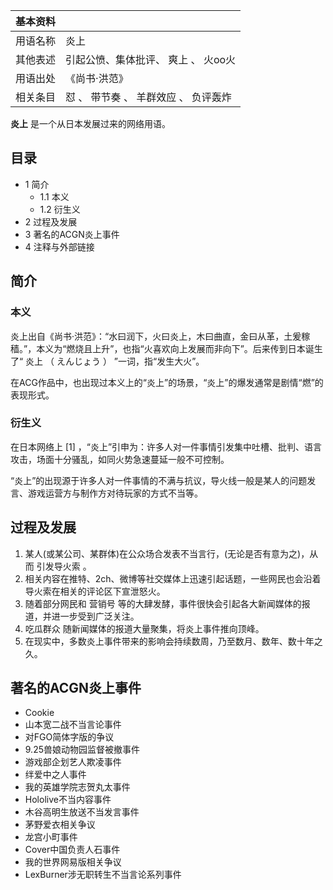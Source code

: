 |  **基本资料**  ||
|---|---|
|用语名称  |  炎上   |
|其他表述  |  引起公愤、集体批评、  爽上  、  火oo火   |
|用语出处  |  《尚书·洪范》   |
|相关条目  |  怼  、  带节奏  、  羊群效应  、  负评轰炸   |
  
**炎上** 是一个从日本发展过来的网络用语。

##  目录

  * 1  简介 
    * 1.1  本义 
    * 1.2  衍生义 
  * 2  过程及发展 
  * 3  著名的ACGN炎上事件 
  * 4  注释与外部链接 

##  简介

###  本义

炎上出自《尚书·洪范》：“水曰润下，火曰炎上，木曰曲直，金曰从革，土爰稼穑。”，本义为“燃烧且上升”，也指“火喜欢向上发展而非向下”。后来传到日本诞生了“
炎上  （  えんじょう  ）  ”一词，指“发生大火”。

在ACG作品中，也出现过本义上的“炎上”的场景，“炎上”的爆发通常是剧情“燃”的表现形式。

###  衍生义

在日本网络上  [1]  ，“炎上”引申为：许多人对一件事情引发集中吐槽、批判、语言攻击，场面十分骚乱，如同火势急速蔓延一般不可控制。

“炎上”的出现源于许多人对一件事情的不满与抗议，导火线一般是某人的问题发言、游戏运营方与制作方对待玩家的方式不当等。

##  过程及发展

  1. 某人(或某公司、某群体)在公众场合发表不当言行，(无论是否有意为之)，从而  引发导火索  。 
  2. 相关内容在推特、2ch、微博等社交媒体上迅速引起话题，一些网民也会沿着导火索在相关的评论区下宣泄怒火。 
  3. 随着部分网民和  营销号  等的大肆发酵，事件很快会引起各大新闻媒体的报道，并进一步受到广泛关注。 
  4. 吃瓜群众  随新闻媒体的报道大量聚集，将炎上事件推向顶峰。 
  5. 在现实中，多数炎上事件带来的影响会持续数周，乃至数月、数年、数十年之久。 

##  著名的ACGN炎上事件

  * Cookie 
  * 山本宽二战不当言论事件 
  * 对FGO简体字版的争议 
  * 9.25兽娘动物园监督被撤事件 
  * 游戏部企划艺人欺凌事件 
  * 绊爱中之人事件 
  * 我的英雄学院志贺丸太事件 
  * Hololive不当内容事件 
  * 木谷高明生放送不当发言事件 
  * 茅野爱衣相关争议 
  * 龙宫小町事件 
  * Cover中国负责人石事件 
  * 我的世界网易版相关争议 
  * LexBurner涉无职转生不当言论系列事件 